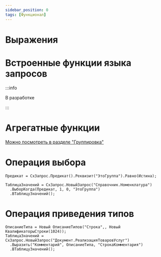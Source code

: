 ```yaml
---
sidebar_position: 0
tags: [Функционал]
---
```


# Выражения

# Встроенные функции языка запросов

:::info

В разработке

:::

# Агрегатные функции

[Можно посмотреть в разделе "Группировка"](./group)

# Операция выбора

```bsl
Предикат = СхЗапрос.Предикат().Реквизит("ЭтоГруппа").Равно(Истина);

ТаблицаЗначений = СхЗапрос.НовыйЗапрос("Справочник.Номенклатура")
  .ВыборКогда(Предикат, 1, 0, "ЭтоГруппа")
  .ВТаблицуЗначений();
```

# Операция приведения типов

```bsl
ОписаниеТипа = Новый ОписаниеТипов("Строка",, Новый КвалификаторыСтроки(1024));
ТаблицаЗначений = СхЗапрос.НовыйЗапрос("Документ.РеализацияТоваровУслуг")
  .Выразить("Комментарий", ОписаниеТипа, "СтрокаКомментария")
  .ВТаблицуЗначений();
```
